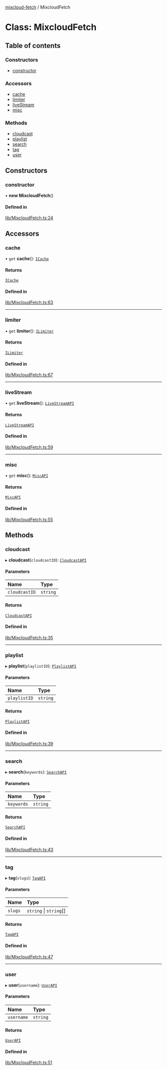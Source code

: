 [mixcloud-fetch](../README.md) / MixcloudFetch

# Class: MixcloudFetch

## Table of contents

### Constructors

- [constructor](MixcloudFetch.md#constructor)

### Accessors

- [cache](MixcloudFetch.md#cache)
- [limiter](MixcloudFetch.md#limiter)
- [liveStream](MixcloudFetch.md#livestream)
- [misc](MixcloudFetch.md#misc)

### Methods

- [cloudcast](MixcloudFetch.md#cloudcast)
- [playlist](MixcloudFetch.md#playlist)
- [search](MixcloudFetch.md#search)
- [tag](MixcloudFetch.md#tag)
- [user](MixcloudFetch.md#user)

## Constructors

### constructor

• **new MixcloudFetch**()

#### Defined in

[lib/MixcloudFetch.ts:24](https://github.com/patrickkfkan/mixcloud-fetch/blob/f797afa/src/lib/MixcloudFetch.ts#L24)

## Accessors

### cache

• `get` **cache**(): [`ICache`](../interfaces/ICache.md)

#### Returns

[`ICache`](../interfaces/ICache.md)

#### Defined in

[lib/MixcloudFetch.ts:63](https://github.com/patrickkfkan/mixcloud-fetch/blob/f797afa/src/lib/MixcloudFetch.ts#L63)

___

### limiter

• `get` **limiter**(): [`ILimiter`](../interfaces/ILimiter.md)

#### Returns

[`ILimiter`](../interfaces/ILimiter.md)

#### Defined in

[lib/MixcloudFetch.ts:67](https://github.com/patrickkfkan/mixcloud-fetch/blob/f797afa/src/lib/MixcloudFetch.ts#L67)

___

### liveStream

• `get` **liveStream**(): [`LiveStreamAPI`](LiveStreamAPI.md)

#### Returns

[`LiveStreamAPI`](LiveStreamAPI.md)

#### Defined in

[lib/MixcloudFetch.ts:59](https://github.com/patrickkfkan/mixcloud-fetch/blob/f797afa/src/lib/MixcloudFetch.ts#L59)

___

### misc

• `get` **misc**(): [`MiscAPI`](MiscAPI.md)

#### Returns

[`MiscAPI`](MiscAPI.md)

#### Defined in

[lib/MixcloudFetch.ts:55](https://github.com/patrickkfkan/mixcloud-fetch/blob/f797afa/src/lib/MixcloudFetch.ts#L55)

## Methods

### cloudcast

▸ **cloudcast**(`cloudcastID`): [`CloudcastAPI`](CloudcastAPI.md)

#### Parameters

| Name | Type |
| :------ | :------ |
| `cloudcastID` | `string` |

#### Returns

[`CloudcastAPI`](CloudcastAPI.md)

#### Defined in

[lib/MixcloudFetch.ts:35](https://github.com/patrickkfkan/mixcloud-fetch/blob/f797afa/src/lib/MixcloudFetch.ts#L35)

___

### playlist

▸ **playlist**(`playlistID`): [`PlaylistAPI`](PlaylistAPI.md)

#### Parameters

| Name | Type |
| :------ | :------ |
| `playlistID` | `string` |

#### Returns

[`PlaylistAPI`](PlaylistAPI.md)

#### Defined in

[lib/MixcloudFetch.ts:39](https://github.com/patrickkfkan/mixcloud-fetch/blob/f797afa/src/lib/MixcloudFetch.ts#L39)

___

### search

▸ **search**(`keywords`): [`SearchAPI`](SearchAPI.md)

#### Parameters

| Name | Type |
| :------ | :------ |
| `keywords` | `string` |

#### Returns

[`SearchAPI`](SearchAPI.md)

#### Defined in

[lib/MixcloudFetch.ts:43](https://github.com/patrickkfkan/mixcloud-fetch/blob/f797afa/src/lib/MixcloudFetch.ts#L43)

___

### tag

▸ **tag**(`slugs`): [`TagAPI`](TagAPI.md)

#### Parameters

| Name | Type |
| :------ | :------ |
| `slugs` | `string` \| `string`[] |

#### Returns

[`TagAPI`](TagAPI.md)

#### Defined in

[lib/MixcloudFetch.ts:47](https://github.com/patrickkfkan/mixcloud-fetch/blob/f797afa/src/lib/MixcloudFetch.ts#L47)

___

### user

▸ **user**(`username`): [`UserAPI`](UserAPI.md)

#### Parameters

| Name | Type |
| :------ | :------ |
| `username` | `string` |

#### Returns

[`UserAPI`](UserAPI.md)

#### Defined in

[lib/MixcloudFetch.ts:51](https://github.com/patrickkfkan/mixcloud-fetch/blob/f797afa/src/lib/MixcloudFetch.ts#L51)
